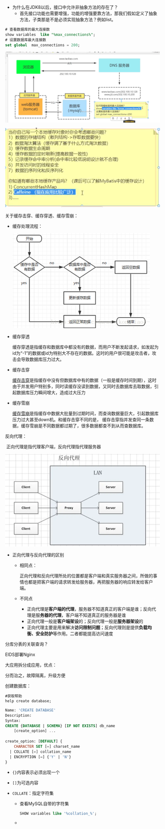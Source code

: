 - 为什么在JDK8以后，接口中允许非抽象方法的存在了？
  - 首先接口功能也需要增强，功能的增强要靠方法，那我们假如定义了抽象方法，子类那是不是必须实现抽象方法？例如list。

```sql
# 查看数据库的最大连接数
show variables  like "%max_connections%";
# 设置数据库最大连接数
set global  max_connections = 200;
```

![微信图片_20221110200508](猎才班.assets/微信图片_20221110200508-1668081980905.png)

![image-20221110200843639](猎才班.assets/image-20221110200843639.png)

关于缓存击穿、缓存穿透、缓存雪崩：

* 缓存处理流程：

  ![20180919143214712](猎才班.assets/20180919143214712.jpg)

* 缓存穿透

   缓存穿透是指缓存和数据库中都没有的数据，而用户不断发起请求，如发起为id为“-1”的数据或id为特别大不存在的数据。这时的用户很可能是攻击者，攻击会导致数据库压力过大。

* 缓存击穿

     [缓存击穿](https://so.csdn.net/so/search?q=缓存击穿&spm=1001.2101.3001.7020)是指缓存中没有但数据库中有的数据（一般是缓存时间到期），这时由于并发用户特别多，同时读缓存没读到数据，又同时去数据库去取数据，引起数据库压力瞬间增大，造成过大压力

* 缓存雪崩

    [缓存雪崩](https://so.csdn.net/so/search?q=缓存雪崩&spm=1001.2101.3001.7020)是指缓存中数据大批量到过期时间，而查询数据量巨大，引起数据库压力过大甚至down机。和缓存击穿不同的是，    缓存击穿指并发查同一条数据，缓存雪崩是不同数据都过期了，很多数据都查不到从而查数据库。

反向代理：

​	正向代理是指代理客户端，反向代理指代理服务器

![在这里插入图片描述](猎才班.assets/e93b8af934b14b769644ebdb94d142ed.png)

* 正向代理与反向代理的区别

  * 相同点：

    正向代理和反向代理所处的位置都是客户端和真实服务器之间，所做的事情也都是把客户端的请求转发给服务器，再把服务器的响应转发给客户端。

  * 不同点

    - 正向代理是**客户端的代理**，服务器不知道真正的客户端是谁；反向代理是服**务器的代理**，客户端不知道真正的服务器是谁
    - 正向代理一般是**客户端架设**的；反向代理一般是**服务器架设**的
    - 正向代理主要是用来解决**访问限制问题**；反向代理则是提供**负载均衡、安全防护**等作用。二者都能提高访问速度





分库分表的关联查询？

EIDS部署Nginx

大应用拆分成应用，优点：

分而治之，故障隔离，升级方便



创建数据库：

```shell
#获取帮助
help create database;
```

```sql
Name: 'CREATE DATABASE'
Description:
Syntax:
CREATE {DATABASE | SCHEMA} [IF NOT EXISTS] db_name
    [create_option] ...

create_option: [DEFAULT] {
    CHARACTER SET [=] charset_name
  | COLLATE [=] collation_name
  | ENCRYPTION [=] {'Y' | 'N'}
}
```

* `{}`内容表示必须出现一个

* `[]`为可选内容

* `COLLATE`：指定字符集

  * 查看MySQL自带的字符集

    ```sql
    SHOW variables like '%collation_%';
    ```

  * 